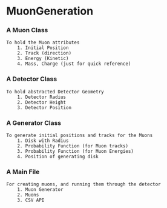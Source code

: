 # MuonGeneration

### A Muon Class
	To hold the Muon attributes 
		1. Initial Position
		2. Track (direction)
		3. Energy (Kinetic)
		4. Mass, Charge (just for quick reference)

### A Detector Class
	To hold abstracted Detector Geometry
		1. Detector Radius 
		2. Detector Height
		3. Detector Position

### A Generator Class
	To generate initial positions and tracks for the Muons
		1. Disk with Radius
		2. Probability Function (for Muon tracks)
		3. Probability Function (for Muon Energies)
		4. Position of generating disk

### A Main File
	For creating muons, and running them through the detector
		1. Muon Generator
		2. Muons
		3. CSV API
		

